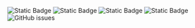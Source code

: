 ![Static Badge](https://img.shields.io/badge/blacklists-60-000000) ![Static Badge](https://img.shields.io/badge/blacklisted-2949974-cc0000) ![Static Badge](https://img.shields.io/badge/whitelisted-2242-00CC00) ![Static Badge](https://img.shields.io/badge/streaming_blacklist-28106-000000) ![GitHub issues](https://img.shields.io/github/issues/fabriziosalmi/blacklists)
